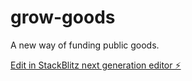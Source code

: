 # grow-goods

A new way of funding public goods.

[Edit in StackBlitz next generation editor ⚡️](https://stackblitz.com/~/github.com/paoloprime/grow-goods)